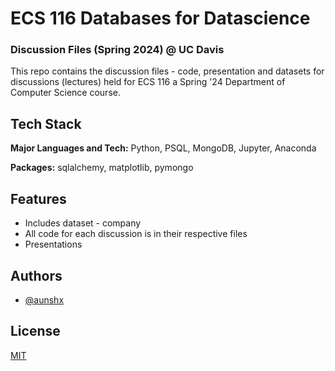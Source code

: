
# ECS 116 Databases for Datascience

### Discussion Files (Spring 2024) @ UC Davis

This repo contains the discussion files - code, presentation and datasets for discussions (lectures) held for ECS 116 a Spring '24 Department of Computer Science course.

## Tech Stack

**Major Languages and Tech:** Python, PSQL, MongoDB, Jupyter, Anaconda

**Packages:** sqlalchemy, matplotlib, pymongo

## Features

- Includes dataset - company
- All code for each discussion is in their respective files
- Presentations

## Authors

- [@aunshx](https://www.github.com/aunshx)

## License

[MIT](https://choosealicense.com/licenses/mit/)
